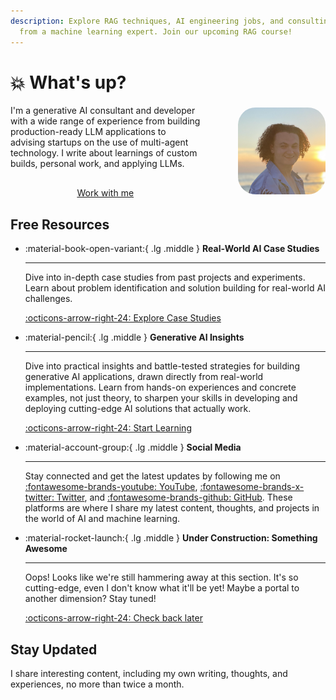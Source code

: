 ```yaml
---
description: Explore RAG techniques, AI engineering jobs, and consulting insights
  from a machine learning expert. Join our upcoming RAG course!
---
```


# :boom: What's up?

<div style="display: flex; align-items: center; justify-content: space-between; gap: 60px;">
  <div style="display: flex; flex-direction: column; gap: 30px;">
    <div>
        I'm a generative AI consultant and developer with a wide range of experience from building production-ready LLM applications to advising startups on the use of multi-agent technology.
        I write about learnings of custom builds, personal work, and applying LLMs.
    </div>
    <div style="text-align: center; justify-content: center; align-items: flex-end; display: flex;">
      <a href="services" class="md-button md-button--secondary">Work with me</a>
    </div>
  </div>
  <div>
    <img src="static/beach_headshot.png" alt="Headshot" style="width: 800px; border-radius: 20%;">
  </div>
</div>

## Free Resources

<div class="grid cards" markdown>

-   :material-book-open-variant:{ .lg .middle } __Real-World AI Case Studies__

    ---

    Dive into in-depth case studies from past projects and experiments. Learn about problem identification and solution building for real-world AI challenges.

    [:octicons-arrow-right-24: Explore Case Studies](writing/category/case-studies/)

-   :material-pencil:{ .lg .middle } __Generative AI Insights__

    ---

    Dive into practical insights and battle-tested strategies for building generative AI applications, drawn directly from real-world implementations. Learn from hands-on experiences and concrete examples, not just theory, to sharpen your skills in developing and deploying cutting-edge AI solutions that actually work.

    [:octicons-arrow-right-24: Start Learning](writing/category/generative-ai/)


-   :material-account-group:{ .lg .middle } __Social Media__

    ---

    Stay connected and get the latest updates by following me on [:fontawesome-brands-youtube: YouTube](https://www.youtube.com/@Fjooord), [:fontawesome-brands-x-twitter: Twitter](https://x.com/FJ000RD), and [:fontawesome-brands-github: GitHub](https://github.com/fjooord). These platforms are where I share my latest content, thoughts, and projects in the world of AI and machine learning.

-   :material-rocket-launch:{ .lg .middle } __Under Construction: Something Awesome__

    ---

    Oops! Looks like we're still hammering away at this section. It's so cutting-edge, even I don't know what it'll be yet! Maybe a portal to another dimension? Stay tuned!

    [:octicons-arrow-right-24: Check back later](https://www.youtube.com/watch?v=dQw4w9WgXcQ)

</div>

## Stay Updated

I share interesting content, including my own writing, thoughts, and experiences, no more than twice a month.
<script async data-uid="fe6b71773e" src="https://fivesixseven.ck.page/fe6b71773e/index.js"></script>
